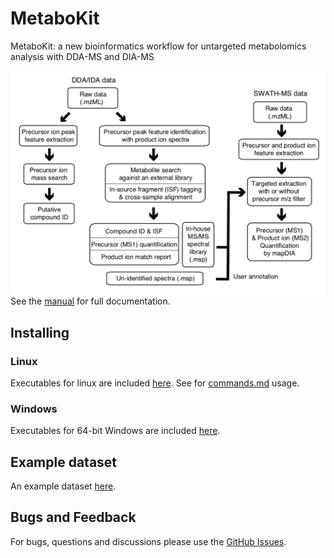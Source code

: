 # MetaboKit
 MetaboKit: a new bioinformatics workflow for untargeted metabolomics analysis with DDA-MS and DIA-MS
 
<img src="https://github.com/MetaboKit/MetaboKit/blob/master/Figure1.png" align="left">

See the [manual](https://github.com/MetaboKit/MetaboKit/blob/master/manual.pdf) for full documentation.


## Installing 

### Linux
Executables for linux are included [here](https://drive.google.com/open?id=1XF2y4B_ISxGvO2Ni_CMA1vb_g2kxh2P1). See for [commands.md](commands.md) usage.

### Windows

Executables for 64-bit Windows are included [here](https://drive.google.com/open?id=1XF2y4B_ISxGvO2Ni_CMA1vb_g2kxh2P1).

## Example dataset

An example dataset [here](https://drive.google.com/open?id=1XF2y4B_ISxGvO2Ni_CMA1vb_g2kxh2P1).

## Bugs and Feedback

For bugs, questions and discussions please use the [GitHub Issues](https://github.com/MetaboKit/metabokit/issues).

<!---
## License

Copyright (C) <2020> Guoshou Teo < ephteog@nus.edu.sg >, and Hyungwon Choi < hwchoi@nus.edu.sg >, National University of Singapore.

Licensed under the Apache License, Version 2.0 (the "License");

you may not use this file except in compliance with the License.

You may obtain a copy of the License at

[Apache 2.0 license](http://www.apache.org/licenses/LICENSE-2.0)

Unless required by applicable law or agreed to in writing, software

distributed under the License is distributed on an "AS IS" BASIS,

WITHOUT WARRANTIES OR CONDITIONS OF ANY KIND, either express or implied.

See the License for the specific language governing permissions and

limitations under the License.

--->
